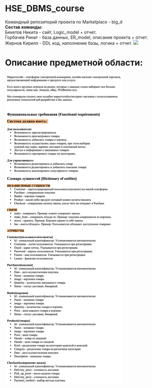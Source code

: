 # HSE_DBMS_course
Командный репозиторий проекта по Marketplace - big_d   
__Состав команды:__  
Бекетов Никита - сайт, Logic_model + отчет.  
Горбачев Ринат - база данных, ER_model, описание проекта + отчет.   
Жирнов Кирилл - DDL код, наполнение базы, логика + отчет.
![](https://img.devrant.com/devrant/rant/r_1998554_ZRDun.jpg)
 
# Описание предметной области:
![img_1.png](img_1.png)